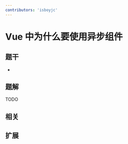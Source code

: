 ```yaml
---
contributors: 'isboyjc'
---
```


# Vue 中为什么要使用异步组件


## 题干

- 



## 题解

<!-- ::: details 点我查看题解 -->

  TODO

<!-- ::: -->



## 相关



## 扩展
